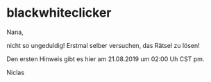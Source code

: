 # blackwhiteclicker

Nana,

nicht so ungeduldig! Erstmal selber versuchen, das Rätsel zu lösen!

Den ersten Hinweis gibt es hier am 21.08.2019 um 02:00 Uh CST pm.

Niclas 
